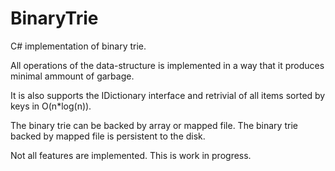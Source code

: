 # BinaryTrie

C# implementation of binary trie. 

All operations of the data-structure is implemented in a way that it produces minimal ammount of garbage.

It is also supports the IDictionary interface and retrivial of all items sorted by keys in O(n*log(n)).

The binary trie can be backed by array or mapped file.
The binary trie backed by mapped file is persistent to the disk.

Not all features are implemented. This is work in progress.